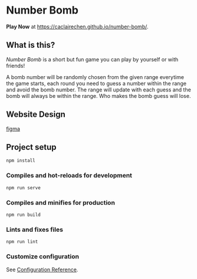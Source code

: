 # Number Bomb

**Play Now** at https://caclairechen.github.io/number-bomb/.

## What is this?

_Number Bomb_ is a short but fun game you can play by yourself or with friends!

A bomb number will be randomly chosen from the given range everytime the game starts, each round you need to guess a number within the range and avoid the bomb number. The range will update with each guess and the bomb will always be within the range. Who makes the bomb guess will lose.

## Website Design

[figma](https://www.figma.com/file/XMNxOLgBoNQgPeEv62PtGp/Number-Bomb?node-id=0%3A1)

## Project setup

```
npm install
```

### Compiles and hot-reloads for development

```
npm run serve
```

### Compiles and minifies for production

```
npm run build
```

### Lints and fixes files

```
npm run lint
```

### Customize configuration

See [Configuration Reference](https://cli.vuejs.org/config/).
